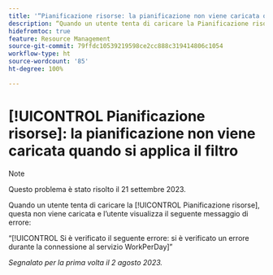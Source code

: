 ```yaml
---
title: '“Pianificazione risorse: la pianificazione non viene caricata quando si applica il filtro”'
description: “Quando un utente tenta di caricare la Pianificazione risorse, questa non viene caricata e l’utente visualizza un messaggio di errore.”
hidefromtoc: true
feature: Resource Management
source-git-commit: 79ffdc10539219598ce2cc888c319414806c1054
workflow-type: ht
source-wordcount: '85'
ht-degree: 100%

---
```



# [!UICONTROL Pianificazione risorse]: la pianificazione non viene caricata quando si applica il filtro

>[!NOTE]
>
>Questo problema è stato risolto il 21 settembre 2023.

Quando un utente tenta di caricare la [!UICONTROL Pianificazione risorse], questa non viene caricata e l’utente visualizza il seguente messaggio di errore:

“[!UICONTROL Si è verificato il seguente errore: si è verificato un errore durante la connessione al servizio WorkPerDay]”

_Segnalato per la prima volta il 2 agosto 2023._


